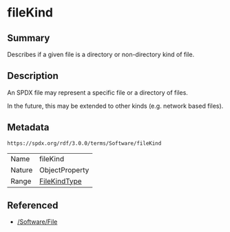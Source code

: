 <!-- Automatically generated by spec-parser v2.3.0 on 2024-07-09T17:43:37.025898+00:00 -->
<!-- SPDX-License-Identifier: Community-Spec-1.0 -->

# fileKind

## Summary

Describes if a given file is a directory or non-directory kind of file.


## Description

An SPDX file may represent a specific file or a directory of files.

In the future, this may be extended to other kinds (e.g. network based files).


## Metadata

`https://spdx.org/rdf/3.0.0/terms/Software/fileKind`


| | |
|---|---|
| Name | fileKind |
| Nature | ObjectProperty |
| Range | [FileKindType](../Vocabularies/FileKindType.md) |




## Referenced

- [/Software/File](../../Software/Classes/File.md)

